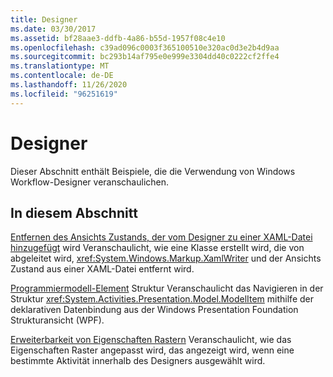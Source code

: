 ```yaml
---
title: Designer
ms.date: 03/30/2017
ms.assetid: bf28aae3-ddfb-4a86-b55d-1957f08c4e10
ms.openlocfilehash: c39ad096c0003f365100510e320ac0d3e2b4d9aa
ms.sourcegitcommit: bc293b14af795e0e999e3304dd40c0222cf2ffe4
ms.translationtype: MT
ms.contentlocale: de-DE
ms.lasthandoff: 11/26/2020
ms.locfileid: "96251619"
---
```

# <a name="designer"></a>Designer

Dieser Abschnitt enthält Beispiele, die die Verwendung von Windows Workflow-Designer veranschaulichen.

## <a name="in-this-section"></a>In diesem Abschnitt

 [Entfernen des Ansichts Zustands, der vom Designer zu einer XAML-Datei hinzugefügt](removing-the-view-state-the-designer-adds-to-an-xaml-file.md) wird Veranschaulicht, wie eine Klasse erstellt wird, die von abgeleitet wird, <xref:System.Windows.Markup.XamlWriter> und der Ansichts Zustand aus einer XAML-Datei entfernt wird.

 [Programmiermodell-Element](programming-model-item-tree.md) Struktur Veranschaulicht das Navigieren in der Struktur <xref:System.Activities.Presentation.Model.ModelItem> mithilfe der deklarativen Datenbindung aus der Windows Presentation Foundation Strukturansicht (WPF).

 [Erweiterbarkeit von Eigenschaften Rastern](property-grid-extensibility.md) Veranschaulicht, wie das Eigenschaften Raster angepasst wird, das angezeigt wird, wenn eine bestimmte Aktivität innerhalb des Designers ausgewählt wird.
